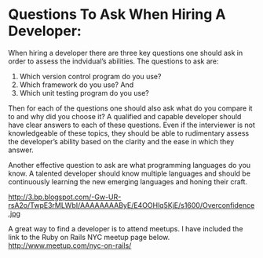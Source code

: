 # Questions To Ask When Hiring A Developer:

When hiring a developer there are three key questions one should ask in order to assess the indvidual’s abilities. The questions to ask are: 
1) Which version control program do you use?
2) Which framework do you use? And 
3) Which unit testing program do you use? 

Then for each of the questions one should also ask what do you compare it to and why did you choose it? A qualified and capable developer should have clear answers to each of these questions.  Even if the interviewer is not knowledgeable of these topics, they should be able to rudimentary assess the developer’s ability based on the clarity and the ease in which they answer.  

Another effective question to ask are what programming languages do you know.  A talented developer should know multiple languages and should be continuously learning the new emerging languages and honing their craft.

http://3.bp.blogspot.com/-Gw-UR-rsA2o/TwpE3rMLWbI/AAAAAAAAByE/E4OOHlq5KjE/s1600/Overconfidence.jpg

A great way to find a developer is to attend meetups. I have included the link to the Ruby on Rails NYC meetup page below.
http://www.meetup.com/nyc-on-rails/


